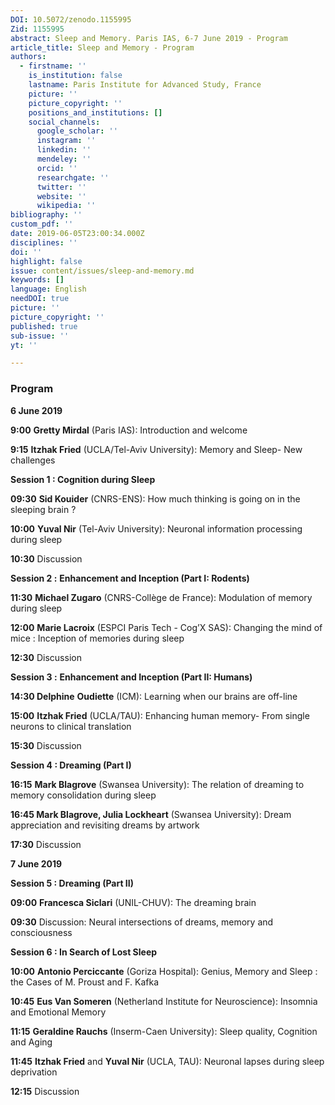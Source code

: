 ```yaml
---
DOI: 10.5072/zenodo.1155995
Zid: 1155995
abstract: Sleep and Memory. Paris IAS, 6-7 June 2019 - Program
article_title: Sleep and Memory - Program
authors:
  - firstname: ''
    is_institution: false
    lastname: Paris Institute for Advanced Study, France
    picture: ''
    picture_copyright: ''
    positions_and_institutions: []
    social_channels:
      google_scholar: ''
      instagram: ''
      linkedin: ''
      mendeley: ''
      orcid: ''
      researchgate: ''
      twitter: ''
      website: ''
      wikipedia: ''
bibliography: ''
custom_pdf: ''
date: 2019-06-05T23:00:34.000Z
disciplines: ''
doi: ''
highlight: false
issue: content/issues/sleep-and-memory.md
keywords: []
language: English
needDOI: true
picture: ''
picture_copyright: ''
published: true
sub-issue: ''
yt: ''

---
```


### Program

**6 June 2019**

**9:00**    **Gretty Mirdal** (Paris IAS): Introduction and welcome

**9:15**    **Itzhak Fried** (UCLA/Tel-Aviv University): Memory and Sleep- New challenges

**Session 1 : Cognition during Sleep**

**09:30**   **Sid Kouider** (CNRS-ENS): How much thinking is going on in the sleeping brain ?

**10:00**    **Yuval Nir** (Tel-Aviv University): Neuronal information processing during sleep

**10:30**    Discussion

**Session 2 :** **Enhancement and Inception (Part I: Rodents)**

**11:30**    **Michael Zugaro** (CNRS-Collège de France): Modulation of memory during sleep

**12:00**    **Marie Lacroix** (ESPCI Paris Tech - Cog’X SAS): Changing the mind of mice : Inception of memories during sleep

**12:30**    Discussion

**Session 3 :** **Enhancement and Inception (Part II: Humans)**

**14:30    Delphine** **Oudiette** (ICM): Learning when our brains are off-line

**15:00**     **Itzhak Fried** (UCLA/TAU): Enhancing human memory- From single neurons to clinical translation

**15:30**     Discussion

**Session 4 : Dreaming (Part I)**

**16:15**    **Mark Blagrove** (Swansea University): The relation of dreaming to memory consolidation during sleep

**16:45    Mark Blagrove, Julia Lockheart** (Swansea University): Dream appreciation and revisiting dreams by artwork

**17:30**     Discussion

**7 June 2019**

**Session 5 : Dreaming (Part II)**

**09:00**    **Francesca Siclari** (UNIL-CHUV): The dreaming brain

**09:30**    Discussion: Neural intersections of dreams, memory and consciousness

**Session 6 : In Search of Lost Sleep**

**10:00**    **Antonio Perciccante** (Goriza Hospital): Genius, Memory and Sleep : the Cases of M. Proust and F. Kafka

**10:45**    **Eus Van Someren** (Netherland Institute for Neuroscience): Insomnia and Emotional Memory

**11:15**    **Geraldine Rauchs** (Inserm-Caen University): Sleep quality, Cognition and Aging

**11:45**    **Itzhak Fried** and **Yuval Nir** (UCLA, TAU): Neuronal lapses during sleep deprivation

**12:15**    Discussion